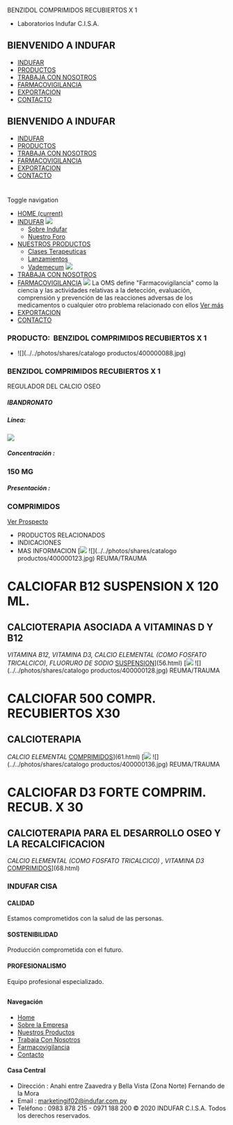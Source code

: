 BENZIDOL COMPRIMIDOS RECUBIERTOS X 1
- Laboratorios Indufar C.I.S.A.
## BIENVENIDO A INDUFAR
* [INDUFAR](45.html#)
* [PRODUCTOS](45.html#)
* [TRABAJA CON NOSOTROS](45.html#)
* [FARMACOVIGILANCIA](45.html#)
* [EXPORTACION](45.html#)
* [CONTACTO](45.html#)
## BIENVENIDO A INDUFAR
* [INDUFAR](../../index.html)
* [PRODUCTOS](../../productos.html)
* [TRABAJA CON NOSOTROS](../../trabaja_con_nosotros.html)
* [FARMACOVIGILANCIA](../../farmacovigilancia.html)
* [EXPORTACION](../../exportacion.html)
* [CONTACTO](../../contacto.html)
# 
Toggle navigation
* [HOME (current)](../../index.html)
* [INDUFAR](45.html#) 
  [![ ](../../photos/shares/Sistema/Menu/indufar_menul.jpg)](../../institucional.html)
  - [Sobre Indufar](../../institucional.html)
  - [Nuestro Foro](../../blog.html)
* [NUESTROS PRODUCTOS](45.html#) 
  - [Clases Terapeuticas](../clases_terapeuticas.html)
  - [Lanzamientos](../lanzamientos.html)
  - [Vademecum](../../productos.html)
  [![ ](../../photos/shares/Sistema/Menu/productos.png)](../../productos.html)
* [TRABAJA CON NOSOTROS](../../trabaja_con_nosotros.html)
* [FARMACOVIGILANCIA](45.html#) 
  [![ ](../../photos/shares/Sistema/Menu/TUBOS.png)](../../farmacovigilancia.html)
  La OMS define "Farmacovigilancia" como la ciencia y las actividades relativas a la detección, evaluación, comprensión y prevención de las reacciones adversas de los medicamentos o cualquier otro problema relacionado con ellos
  [Ver más](../../farmacovigilancia.html)
* [EXPORTACION](../../exportacion.html)
* [CONTACTO](../../contacto.html)
### PRODUCTO:  BENZIDOL COMPRIMIDOS RECUBIERTOS X 1
* ![](../../photos/shares/catalogo productos/400000088.jpg)
### **BENZIDOL COMPRIMIDOS RECUBIERTOS X 1**
REGULADOR DEL CALCIO OSEO
##### **IBANDRONATO**
##### **Línea:**
[![](../../photos/shares/Laboratorios/lab_medical.png)](../linea/2.html)
##### **Concentración :**
### 150 MG
##### **Presentación :**
### COMPRIMIDOS
[Ver Prospecto](https://www.indufar.com.py/files/shares/prospectos/400000088.pdf)
* PRODUCTOS RELACIONADOS
* INDICACIONES
* MAS INFORMACION
[![](../../photos/shares/Laboratorios/lab_indufar.png)
![](../../photos/shares/catalogo productos/400000123.jpg)
REUMA/TRAUMA
# CALCIOFAR B12 SUSPENSION X 120 ML.
## CALCIOTERAPIA ASOCIADA A VITAMINAS D Y B12
*VITAMINA B12, VITAMINA D3, CALCIO ELEMENTAL (COMO FOSFATO TRICALCICO), FLUORURO DE SODIO*
[SUSPENSION](45.html#)](56.html)
[![](../../photos/shares/Laboratorios/lab_indufar.png)
![](../../photos/shares/catalogo productos/400000128.jpg)
REUMA/TRAUMA
# CALCIOFAR 500 COMPR. RECUBIERTOS X30
## CALCIOTERAPIA
*CALCIO ELEMENTAL*
[COMPRIMIDOS](45.html#)](61.html)
[![](../../photos/shares/Laboratorios/lab_indufar.png)
![](../../photos/shares/catalogo productos/400000136.jpg)
REUMA/TRAUMA
# CALCIOFAR D3 FORTE COMPRIM. RECUB. X 30
## CALCIOTERAPIA PARA EL DESARROLLO OSEO Y LA RECALCIFICACION
*CALCIO ELEMENTAL (COMO FOSFATO TRICALCICO) , VITAMINA D3*
[COMPRIMIDOS](45.html#)](68.html)
### INDUFAR CISA
#### CALIDAD
Estamos comprometidos con la salud de las personas.
#### SOSTENIBILIDAD
Producción comprometida con el futuro.
#### PROFESIONALISMO
Equipo profesional especializado.
## 
#### Navegación
* [Home](../../index.html)
* [Sobre la Empresa](../../institucional.html)
* [Nuestros Productos](../../productos.html)
* [Trabaja Con Nosotros](../../trabaja_con_nosotros.html)
* [Farmacovigilancia](../../farmacovigilancia.html)
* [Contacto](../../contacto.html)
#### Casa Central
* Dirección : Anahi entre Zaavedra y Bella Vista (Zona Norte) Fernando de la Mora
* Email : [marketingif02@indufar.com.py](mailto:marketingif02@indufar.com.py)
* Teléfono : 0983 878 215 - 0971 188 200
© 2020 INDUFAR C.I.S.A. Todos los derechos reservados.
